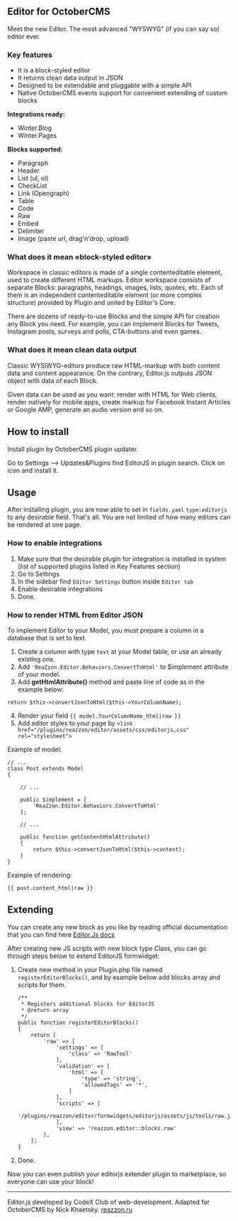 ## **Editor for OctoberCMS**

Meet the new Editor. The most advanced "WYSWYG" (if you can say so) editor ever.

### **Key features**

- It is a block-styled editor
- It returns clean data output in JSON
- Designed to be extendable and pluggable with a simple API
- Native OctoberCMS events support for convenient extending of custom blocks

**Integrations ready:**
- Winter.Blog
- Winter.Pages

**Blocks supported:**
- Paragraph
- Header
- List (ul, ol)
- CheckList
- Link (Opengraph)
- Table
- Code
- Raw
- Embed
- Delimiter
- Image (paste url, drag'n'drop, upload)

### **What does it mean «block-styled editor»**

Workspace in classic editors is made of a single contenteditable element, used to create different HTML markups. Editor workspace consists of separate Blocks: paragraphs, headings, images, lists, quotes, etc. Each of them is an independent contenteditable element (or more complex structure) provided by Plugin and united by Editor's Core.

There are dozens of ready-to-use Blocks and the simple API for creation any Block you need. For example, you can implement Blocks for Tweets, Instagram posts, surveys and polls, CTA-buttons and even games.

### **What does it mean clean data output**

Classic WYSIWYG-editors produce raw HTML-markup with both content data and content appearance. On the contrary, Editor.js outputs JSON object with data of each Block.

Given data can be used as you want: render with HTML for Web clients, render natively for mobile apps, create markup for Facebook Instant Articles or Google AMP, generate an audio version and so on.

## **How to install**

Install plugin by OctoberCMS plugin updater.

Go to Settings –> Updates&Plugins find EditorJS in plugin search. Click on icon and install it.

## **Usage**

After installing plugin, you are now able to set in `fields.yaml`  `type:editorjs` to any desirable field. That's all.
You are not limited of how many editors can be rendered at one page.

### How to enable integrations

1. Make sure that the desirable plugin for integration is installed in system (list of supported plugins listed in Key Features section)
2. Go to Settings
3. In the sidebar find `Editor Settings` button inside `Editor tab`
4. Enable desirable integrations
5. Done.

### How to render HTML from Editor JSON
To implement Editor to your Model, you must prepare a column in a database that is set to text.

1. Create a column with type `text` at your Model table, or use an already existing one.
2. Add `'ReaZzon.Editor.Behaviors.ConvertToHtml'` to $implement attribute of your model.
3. Add **get<YourColumnName>HtmlAttribute()** method and paste line of code as in the example below:
```
return $this->convertJsonToHtml($this->YourColumnName);
```
4. Render your field `{{ model.YourColumnName_html|raw }}`
5. Add editor styles to your page by `<link href="/plugins/reazzon/editor/assets/css/editorjs.css" rel="stylesheet">`

Example of model:
```
// ...
class Post extends Model
{

    // ...

    public $implement = [
        'ReaZzon.Editor.Behaviors.ConvertToHtml'
    ];

    // ...

    public function getContentHtmlAttribute()
    {
        return $this->convertJsonToHtml($this->content);
    }
}
```
Example of rendering:
```
{{ post.content_html|raw }}
```

## **Extending**

You can create any new block as you like by reading official documentation that you can find here [Editor.Js docs](https://editorjs.io/api)

After creating new JS scripts with new block type Class, you can go through steps below to extend EditorJS formwidget:
1. Create new method in your Plugin.php file named `registerEditorBlocks()`, and by example below add blocks array and scripts for them.
    ```
    /**
     * Registers additional blocks for EditorJS
     * @return array
     */
    public function registerEditorBlocks()
    {
        return [
            'raw' => [
                'settings' => [
                    'class' => 'RawTool'
                ],
                'validation' => [
                    'html' => [
                        'type' => 'string',
                        'allowedTags' => '*',
                    ]
                ],
                'scripts' => [
                    '/plugins/reazzon/editor/formwidgets/editorjs/assets/js/tools/raw.js',
                ],
                'view' => 'reazzon.editor::blocks.raw'
            ],
        ];
    }
    ```
2. Done.

Now you can even publish your editorjs extender plugin to marketplace, so everyone can use your block!

---

Editor.js developed by CodeX Club of web-development.
Adapted for OctoberCMS by Nick Khaetsky. [reazzon.ru](https://reazzon.ru)
